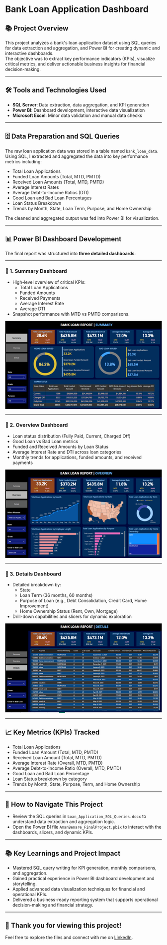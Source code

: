 # Bank Loan Application Dashboard

## 📚 Project Overview

This project analyzes a bank's loan application dataset using SQL queries for data extraction and aggregation, and Power BI for creating dynamic and interactive dashboards.  
The objective was to extract key performance indicators (KPIs), visualize critical metrics, and deliver actionable business insights for financial decision-making.

---

## 🛠️ Tools and Technologies Used

- **SQL Server**: Data extraction, data aggregation, and KPI generation
- **Power BI**: Dashboard development, interactive data visualization
- **Microsoft Excel**: Minor data validation and manual data checks

---

## 🗄️ Data Preparation and SQL Queries

The raw loan application data was stored in a table named `bank_loan_data`.  
Using SQL, I extracted and aggregated the data into key performance metrics including:

- Total Loan Applications
- Funded Loan Amounts (Total, MTD, PMTD)
- Received Loan Amounts (Total, MTD, PMTD)
- Average Interest Rates
- Average Debt-to-Income Ratios (DTI)
- Good Loan and Bad Loan Percentages
- Loan Status Breakdown
- Trends by Month, State, Loan Term, Purpose, and Home Ownership

The cleaned and aggregated output was fed into Power BI for visualization.

---

## 📊 Power BI Dashboard Development

The final report was structured into **three detailed dashboards**:

---

### 🔵 1. Summary Dashboard

- High-level overview of critical KPIs:
  - Total Loan Applications
  - Funded Amounts
  - Received Payments
  - Average Interest Rate
  - Average DTI
- Snapshot performance with MTD vs PMTD comparisons.

![Summary Dashboard](images/summary_dashboard.png)

---

### 🔵 2. Overview Dashboard

- Loan status distribution (Fully Paid, Current, Charged Off)
- Good Loan vs Bad Loan metrics
- Funded and Received Amounts by Loan Status
- Average Interest Rate and DTI across loan categories
- Monthly trends for applications, funded amounts, and received payments

![Overview Dashboard](images/overview_dashboard.png)

---

### 🔵 3. Details Dashboard

- Detailed breakdown by:
  - State
  - Loan Term (36 months, 60 months)
  - Purpose of Loan (e.g., Debt Consolidation, Credit Card, Home Improvement)
  - Home Ownership Status (Rent, Own, Mortgage)
- Drill-down capabilities and slicers for dynamic exploration

![Details Dashboard](images/details_dashboard.png)

---

## 📈 Key Metrics (KPIs) Tracked

- Total Loan Applications
- Funded Loan Amount (Total, MTD, PMTD)
- Received Loan Amount (Total, MTD, PMTD)
- Average Interest Rate (Overall, MTD, PMTD)
- Average Debt-to-Income Ratio (Overall, MTD, PMTD)
- Good Loan and Bad Loan Percentage
- Loan Status breakdown by category
- Trends by Month, State, Purpose, Term, and Home Ownership

---

## 📂 How to Navigate This Project

- Review the SQL queries in `Loan_Application_SQL_Queries.docx` to understand data extraction and aggregation logic.
- Open the Power BI file `AmanBenare_FinalProject.pbix` to interact with the dashboards, slicers, and dynamic KPIs.

---

## 📚 Key Learnings and Project Impact

- Mastered SQL query writing for KPI generation, monthly comparisons, and aggregation.
- Gained practical experience in Power BI dashboard development and storytelling.
- Applied advanced data visualization techniques for financial and operational KPIs.
- Delivered a business-ready reporting system that supports operational decision-making and financial strategy.

---

## 🚀 Thank you for viewing this project!

Feel free to explore the files and connect with me on [LinkedIn](https://www.linkedin.com/in/aman-benare-7801701bb/).
